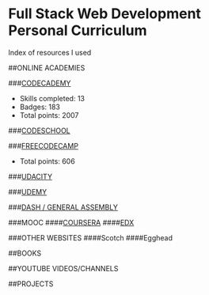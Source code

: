 # Full Stack Web Development Personal Curriculum
Index of resources I used

##ONLINE ACADEMIES

###[CODECADEMY](https://github.com/SonyaMoisset/curriculum/blob/master/codecademy.md)
- Skills completed: 13
- Badges: 183
- Total points: 2007

###[CODESCHOOL](https://github.com/SonyaMoisset/curriculum/blob/master/codeSchool.md)

###[FREECODECAMP](https://github.com/SonyaMoisset/curriculum/blob/master/freecodecamp.md)
- Total points: 606

###[UDACITY](https://github.com/SonyaMoisset/curriculum/blob/master/udacity.md)

###[UDEMY](https://github.com/SonyaMoisset/curriculum/blob/master/udemy.md)

###[DASH / GENERAL ASSEMBLY](https://github.com/SonyaMoisset/curriculum/blob/master/dash.md)

###MOOC 
####[COURSERA](https://github.com/SonyaMoisset/curriculum/blob/master/coursera.md)
####[EDX](https://github.com/SonyaMoisset/curriculum/blob/master/edx.md)

###OTHER WEBSITES
####Scotch
####Egghead

##BOOKS

##YOUTUBE VIDEOS/CHANNELS

##PROJECTS
